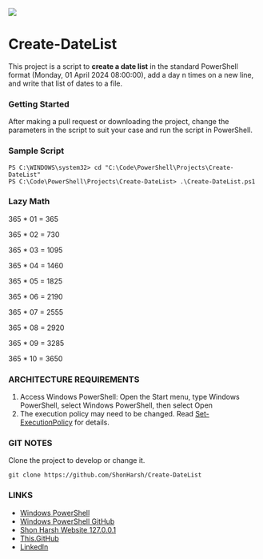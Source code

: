 ![](https://shonharsh.github.io/curriculum-vitae/images/powershell-logo.jpg)

# Create-DateList

This project is a script to **create a date list** in the standard PowerShell format (Monday, 01 April 2024 08:00:00), add a day n times on a new line, and write that list of dates to a file.

### Getting Started

After making a pull request or downloading the project, change the parameters in the script to suit your case and run the script in PowerShell.

### Sample Script

```
PS C:\WINDOWS\system32> cd "C:\Code\PowerShell\Projects\Create-DateList"
PS C:\Code\PowerShell\Projects\Create-DateList> .\Create-DateList.ps1
```

### Lazy Math

365 * 01 = 365

365 * 02 = 730

365 * 03 = 1095

365 * 04 = 1460

365 * 05 = 1825

365 * 06 = 2190

365 * 07 = 2555

365 * 08 = 2920

365 * 09 = 3285

365 * 10 = 3650

### ARCHITECTURE REQUIREMENTS

1. Access Windows PowerShell: Open the Start menu, type Windows PowerShell, select Windows PowerShell, then select Open
1. The execution policy may need to be changed.  Read [Set-ExecutionPolicy](https://learn.microsoft.com/en-us/powershell/module/microsoft.powershell.security/set-executionpolicy?view=powershell-7.4) for details.

### GIT NOTES

Clone the project to develop or change it.

`git clone https://github.com/ShonHarsh/Create-DateList`

### LINKS
- [Windows PowerShell](https://learn.microsoft.com/en-us/powershell/scripting/overview)
- [Windows PowerShell GitHub](https://github.com/MicrosoftDocs/PowerShell-Docs)
- [Shon Harsh Website 127.0.0.1](https://shonharsh.github.io/curriculum-vitae/index.html)
- [This.GitHub](https://github.com/shonharsh)
- [LinkedIn](https://www.linkedin.com/in/shonharsh/)
